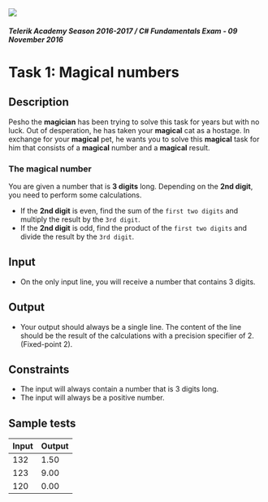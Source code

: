 <img src="https://raw.githubusercontent.com/TelerikAcademy/Common/master/logos/telerik-header-logo.png"/>

#### _Telerik Academy Season 2016-2017 / C# Fundamentals Exam - 09 November 2016_
# Task 1: Magical numbers

## Description
Pesho the **magician** has been trying to solve this task for years but with no luck. Out of desperation, he has taken your **magical** cat as a hostage. In exchange for your **magical** pet, he wants you to solve this **magical** task for him that consists of a **magical** number and a **magical** result.

### The magical number
You are given a number that is **3 digits** long. Depending on the **2nd digit**, you need to perform some calculations.

- If the **2nd digit** is even, find the sum of the `first two digits` and multiply the result by the `3rd digit`.
- If the **2nd digit** is odd, find the product of the `first two digits` and divide the result by the `3rd digit`.

## Input
- On the only input line, you will receive a number that contains 3 digits.

## Output
- Your output should always be a single line. The content of the line should be the result of the calculations with a precision specifier of 2. (Fixed-point 2).

## Constraints
- The input will always contain a number that is 3 digits long.
- The input will always be a positive number.

## Sample tests
| Input       | Output                                |
|:------------|:--------------------------------------|
| 132         | 1.50                                  |
| 123         | 9.00                                  |
| 120         | 0.00                                  |
